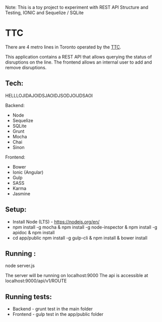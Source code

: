 Note: This is a toy project to experiment with REST API Structure and Testing, IONIC and Sequelize / SQLite

**TTC**
=======

There are 4 metro lines in Toronto operated by the [TTC](https://www.ttc.ca/Subway/index.jsp).

This application contains a REST API that allows querying the status of disruptions on the line.
The frontend allows an internal user to add and remove disruptions.

**Tech:**
---------



HELLLOJIDAJOIDSJAOIDJSODJOIJDSAOI


Backend:

 - Node 
 - Sequelize 
 - SQLite 
 - Grunt 
 - Mocha 
 - Chai 
 - Sinon

Frontend:

 - Bower
 - Ionic (Angular) 
 - Gulp 
 - SASS 
 - Karma 
 - Jasmine

**Setup:**
-----------

 - Install Node (LTS) - https://nodejs.org/en/ 
 - npm install -g mocha & npm install -g node-inspector & npm install -g apidoc & npm install
 - cd app/public npm install -g gulp-cli & npm install & bower install

**Running :**
-------------------

node server.js 

The server will be running on localhost:9000
The api is accessible at localhost:9000/api/v1/ROUTE

**Running tests:**
-------------------

 - Backend  - grunt test in the main folder
 - Frontend - gulp test in the app/public folder
